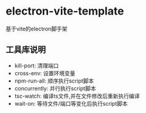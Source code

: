 <!--
 * @Descripttion: 
 * @version: 
 * @Author: June
 * @Date: 2023-03-12 22:16:24
 * @LastEditors: June
 * @LastEditTime: 2023-03-12 23:47:48
-->
# electron-vite-template
基于vite的electron脚手架

## 工具库说明
+ kill-port: 清理端口
+ cross-env: 设置环境变量
+ npm-run-all: 顺序执行script脚本
+ concurrently: 并行执行script脚本
+ tsc-watch: 编译ts文件,并在文件修改后重新执行编译
+ wait-on: 等待文件/端口等变化后执行script脚本
